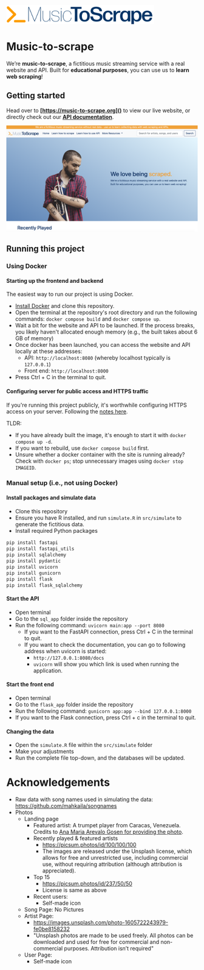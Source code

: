<img src="flask_app/static/images/logo.png" height="50">

# Music-to-scrape

We’re __music-to-scrape__, a fictitious music streaming service with a real website and API. Built for __educational purposes__, you can use us to __learn web scraping__! 

## Getting started

Head over to __[https://music-to-scrape.org]()__ to view our live website, or directly check out our __[API documentation](https://api.music-to-scrape.org/docs)__.

<img src="screenshot.png" alt="drawing" width="600"/>

## Running this project

### Using Docker

#### Starting up the frontend and backend

The easiest way to run our project is using Docker.

- [Install Docker](docs/install_docker.md) and clone this repository.
- Open the terminal at the repository's root directory and run the following commands: `docker compose build` and `docker compose up`.
- Wait a bit for the website and API to be launched. If the process breaks, you likely haven't allocated enough memory (e.g., the built takes about 6 GB of memory)
- Once docker has been launched, you can access the website and API locally at these addresses:
    - API: `http://localhost:8080` (whereby localhost typically is `127.0.0.1`)
    - Front end: `http://localhost:8000`
- Press Ctrl + C in the terminal to quit.

#### Configuring server for public access and HTTPS traffic

If you're running this project publicly, it's worthwhile configuring HTTPS access on your server. Following the [notes here](docs/server.md).

TLDR:

- If you have already built the image, it's enough to start it with `docker compose up -d`.
- If you want to rebuild, use `docker compose build` first.
- Unsure whether a docker container with the site is running already? Check with `docker ps`; stop unnecessary images using `docker stop IMAGEID`.

### Manual setup (i.e., not using Docker)

#### Install packages and simulate data

- Clone this repository
- Ensure you have R installed, and run `simulate.R` in `src/simulate` to generate the fictitious data.
- Install required Python packages

```
pip install fastapi
pip install fastapi_utils
pip install sqlalchemy
pip install pydantic
pip install uvicorn
pip install gunicorn
pip install flask
pip install flask_sqlalchemy
```

#### Start the API
- Open terminal
- Go to the `sql_app` folder inside the repository
- Run the following command: `uvicorn main:app --port 8080`
  - If you want to the FastAPI connection, press Ctrl + C in the terminal to quit.
  - If you want to check the documentation, you can go to following address when uvicorn is started:
    - `http://127.0.0.1:8080/docs`
    - `uvicorn` will show you which link is used when running the application.

#### Start the front end 
- Open terminal
- Go to the `flask_app` folder inside the repository
- Run the following command: `gunicorn app:app --bind 127.0.0.1:8000`
- If you want to the Flask connection, press Ctrl + c in the terminal to quit.

#### Changing the data
- Open the `simulate.R` file within the `src/simulate` folder
- Make your adjustments
- Run the complete file top-down, and the databases will be updated.

# Acknowledgements

- Raw data with song names used in simulating the data: https://github.com/mahkaila/songnames
- Photos
  - Landing page
    - Featured artist: A trumpet player from Caracas, Venezuela. Credits to [Ana Maria Arevalo Gosen for providing the photo](https://www.instagram.com/anitasinfiltro/).
    - Recently played & featured artists
      - https://picsum.photos/id/100/100/100
      - The images are released under the Unsplash license, which allows for free and unrestricted use, including commercial use, without requiring attribution (although attribution is appreciated).
     - Top 15
       - https://picsum.photos/id/237/50/50
       - License is same as above
     - Recent users:
       - Self-made icon
   - Song Page: No Pictures
   - Artist Page:
     - https://images.unsplash.com/photo-1605722243979-fe0be8158232
     - "Unsplash photos are made to be used freely. All photos can be downloaded and used for free for commercial and non-commercial purposes.             Attribution isn’t required"
    - User Page:
      -  Self-made icon
